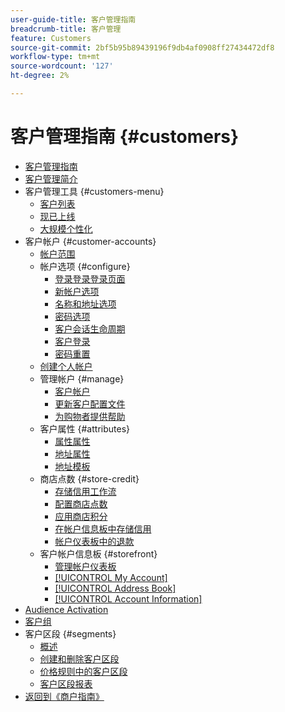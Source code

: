 ```yaml
---
user-guide-title: 客户管理指南
breadcrumb-title: 客户管理
feature: Customers
source-git-commit: 2bf5b95b89439196f9db4af0908ff27434472df8
workflow-type: tm+mt
source-wordcount: '127'
ht-degree: 2%

---
```



# 客户管理指南 {#customers}

+ [客户管理指南](guide-overview.md)
+ [客户管理简介](customers-introduction.md)
+ 客户管理工具 {#customers-menu}
   + [客户列表](customers-all.md)
   + [现已上线](now-online.md)
   + [大规模个性化](personalize-scale.md)
+ 客户帐户 {#customer-accounts}
   + [帐户范围](customer-account-scope.md)
   + 帐户选项 {#configure}
      + [登录登录登录页面](login-landing-page.md)
      + [新帐户选项](account-options-new.md)
      + [名称和地址选项](name-address-options.md)
      + [密码选项](password-options.md)
      + [客户会话生命周期](customer-online-options.md)
      + [客户登录](customer-sign-in.md)
      + [密码重置](password-reset.md)
   + [创建个人帐户](account-create.md)
   + 管理帐户 {#manage}
      + [客户帐户](manage-account.md)
      + [更新客户配置文件](update-account.md)
      + [为购物者提供帮助](login-as-customer.md)
   + 客户属性 {#attributes}
      + [属性属性](attribute-properties.md)
      + [地址属性](address-attributes.md)
      + [地址模板](address-templates.md)
   + 商店点数 {#store-credit}
      + [存储信用工作流](store-credit.md)
      + [配置商店点数](credit-configure.md)
      + [应用商店积分](store-credit-using.md)
      + [在帐户信息板中存储信用](account-dashboard-store-credit.md)
      + [帐户仪表板中的退款](refunds-customer-account.md)
   + 客户帐户信息板 {#storefront}
      + [管理帐户仪表板](account-dashboard.md)
      + [[!UICONTROL My Account]](account-dashboard-my-account.md)
      + [[!UICONTROL Address Book]](account-dashboard-address-book.md)
      + [[!UICONTROL Account Information]](account-dashboard-account-information.md)
+ [Audience Activation](audience-activation.md)
+ [客户组](customer-groups.md)
+ 客户区段 {#segments}
   + [概述](customer-segments.md)
   + [创建和删除客户区段](customer-segment-create.md)
   + [价格规则中的客户区段](customer-segment-price-rule.md)
   + [客户区段报表](customer-segment-reports.md)
+ [返回到《商户指南》](https://experienceleague.adobe.com/en/docs/commerce-admin/user-guides/home)

